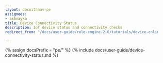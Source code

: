 ```yaml
---
layout: docwithnav-pe
assignees:
- ashvayka
title: Device Connectivity Status
description: IoT device status and connectivity checks
redirect_from: "/docs/user-guide/rule-engine-2-0/tutorials/device-online-offline/"

---
```


{% assign docsPrefix = "pe/" %}
{% include docs/user-guide/device-connectivity-status.md %}

 


 
    
